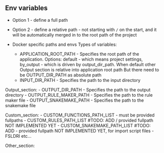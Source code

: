 ## Env variables
- Option 1 - define a full path
- Option 2 - define a relative path - not starting with `/`  on the start, and it will be automatically merged in to the root path of the project


- Docker specific paths and envs 
Types of variables:
    - APPLICATION_ROOT_PATH - Specifies the root path of the application. 
    Options: default - which means project settings, by_output - which is driven by output_dir_path. When default other Output section is relative into application root path
     But there need to be OUTPUT_DIR_PATH as absolute path
    - INPUT_DIR_PATH - Specifies the path to the input directory

Output_section:
    - OUTPUT_DIR_PATH - Specifies the path to the output directory
    - OUTPUT_RULE_MAKER_PATH - Specifies the path to the rule maker file
    - OUTPUT_SNAKEMAKE_PATH - Specifies the path to the snakemake file

Custom_section:
    - CUSTOM_FUNCTIONS_PATH_LIST - must be provided fullpaths
    - CUSTOM_RULES_PATH_LIST #TODO: ADD / provided fullpath NOT IMPLEMENTED YET
    - CUSTOM_SNAKEMAKE_PATH_LIST #TODO: ADD - provided fullpath NOT IMPLEMENTED YET, for import script files
    - FSLDRI etc...

Other_section:

